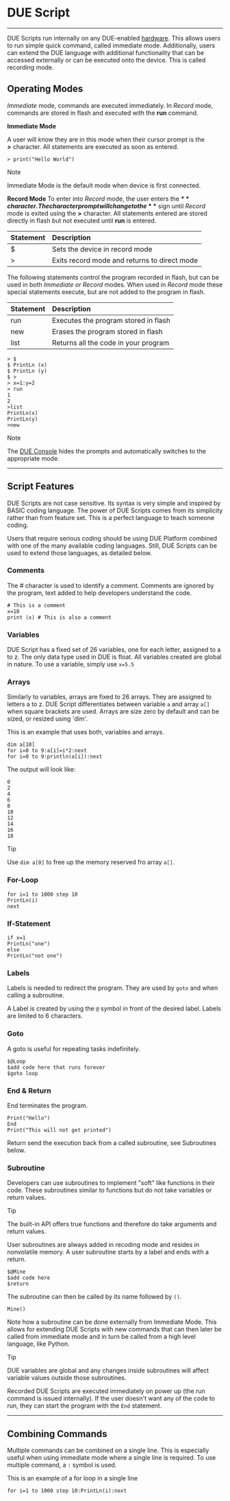 # DUE Script

---

DUE Scripts run internally on any DUE-enabled [hardware](../../hardware/intro.md). This allows users to run simple quick command, called immediate mode. Additionally, users can extend the DUE language with additional functionality that can be accessed externally or can be executed onto the device. This is called recording mode.

## Operating Modes

*Immediate* mode, commands are executed immediately. In *Record* mode, commands are stored in flash and executed with the **run** command. 

**Immediate Mode**

A user will know they are in this mode when their cursor prompt is the  
**_>_** character. All statements are executed as soon as entered.

```basic 
> print("Hello World")
```

> [!NOTE]
> Immediate Mode is the default mode when device is first connected.

**Record Mode**
To enter into *Record* mode, the user enters the **$** character.
The character prompt will change to the **$** sign until *Record* mode is exited using the **>** character. All statements entered are stored directly in flash but not executed until **run** is entered. 

|Statement              |Description                                                            |
|:----------------------|:----------------------------------------------------------------------|
|$                      |Sets the device in record mode                                      |
|>                      |Exits record mode and returns to direct mode                                    |

The following statements control the program recorded in flash, but can be used in both *Immediate or Record* modes. When used in *Record* mode these special statements execute, but are not added to the program in flash. 

|Statement              |Description                                                            |
|:----------------------|:----------------------------------------------------------------------|
|run                    |Executes the program stored in flash                                     |
|new                    |Erases the program stored in flash                                    |
|list                   |Returns all the code in your program                                     |


```basic 
> $
$ PrintLn (x)
$ PrintLn (y)
$ >
> x=1:y=2
> run
1
2
>list
PrintLn(x)
PrintLn(y)
>new
```

> [!NOTE]
> The [DUE Console](../console.md) hides the prompts and automatically switches to the appropriate mode.

---
## Script Features
DUE Scripts are not case sensitive. Its syntax is very simple and inspired by BASIC coding language. The power of DUE Scripts comes from its simplicity rather than from feature set. This is a perfect language to teach someone coding.

Users that require serious coding should be using DUE Platform combined with one of the many available coding languages. Still, DUE Scripts can be used to extend those languages, as detailed below.

### Comments
The # character is used to identify a comment. Comments are ignored by the program, text added to help developers understand the code.

```basic
# This is a comment
x=10
print (x) # This is also a comment 
```


### Variables
DUE Script has a fixed set of 26 variables, one for each letter, assigned to a to z. The only data type used in DUE is float. All variables created are global in nature. To use a variable, simply use `x=5.5` 

### Arrays
Similarly to variables, arrays are fixed to 26 arrays. They are assigned to letters a to z. DUE Script differentiates between variable `a` and array `a[]` when square brackets are used. Arrays are size zero by default and can be sized, or resized using 'dim'.

This is an example that uses both, variables and arrays.

```basic
dim a[10]
for i=0 to 9:a[i]=i*2:next
for i=0 to 9:println(a[i]):next
```

The output will look like:

```
0
2
4
6
8
10
12
14
16
18
```

> [!TIP]
> Use `dim a[0]` to free up the memory reserved fro array `a[]`.


### For-Loop

```basic 
for i=1 to 1000 step 10
PrintLn(i)
next
```

### If-Statement

```basic 
if x=1
PrintLn("one")
else 
PrintLn("not one")
```
### Labels

Labels is needed to redirect the program. They are used by `goto` and when calling a subroutine.

A Label is created by using the `@` symbol in front of the desired label. Labels are limited to 6 characters. 

### Goto

A goto is useful for repeating tasks indefinitely. 

```basic
$@Loop
$add code here that runs forever
$goto loop 
```

### End & Return

End terminates the program.

```basic
Print("Hello")
End
Print("This will not get printed")
```

Return send the execution back from a called subroutine, see Subroutines below.

### Subroutine

Developers can use subroutines to implement "soft" like functions in their code. These subroutines similar to functions but do not take variables or return values. 

> [!Tip] 
> The built-in API offers true functions and therefore do take arguments and return values.

User subroutines are always added in recoding mode and resides in nonvolatile memory. A user subroutine starts by a label and ends with a return. 

```basic
$@Mine
$add code here
$return
```

The subroutine can then be called by its name followed by `()`.

```basic
Mine()
```

 Note how a subroutine can be done externally from Immediate Mode. This allows for extending DUE Scripts with new commands that can then later be called from immediate mode and in turn be called from a high level language, like Python.

> [!TIP]
> DUE variables are global and any changes inside subroutines will affect variable values outside those subroutines.

Recorded DUE Scripts are executed immediately on power up (the run command is issued internally). If the user doesn't want any of the code to run, they can start the program with the `End` statement.

---

## Combining Commands
Multiple commands can be combined on a single line. This is especially useful when using immediate mode where a single line is required. To use multiple command, a `:` symbol is used.

This is an example of a for loop in a single line

```basic 
for i=1 to 1000 step 10:PrintLn(i):next
```
